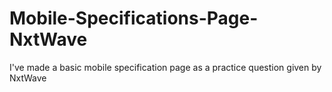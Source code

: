 # Mobile-Specifications-Page-NxtWave
I've made a basic mobile specification page as a practice question given by NxtWave
